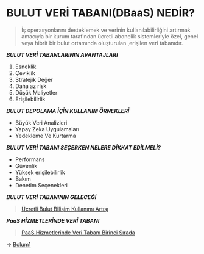 # **BULUT VERİ TABANI(DBaaS) NEDİR?**

> İş operasyonlarını desteklemek ve verinin kullanılabilirliğini artırmak amacıyla bir kurum tarafından ücretli abonelik sistemleriyle özel, genel veya hibrit bir bulut ortamında oluşturulan ,erişilen veri tabanıdır.

_**BULUT VERİ TABANLARININ AVANTAJLARI**_

1. Esneklik
2. Çeviklik
3. Stratejik Değer
4. Daha az risk
5. Düşük Maliyetler
6. Erişilebilirlik

_**BULUT DEPOLAMA İÇİN KULLANIM ÖRNEKLERİ**_

* Büyük Veri Analizleri
* Yapay Zeka Uygulamaları
* Yedekleme Ve Kurtarma

_**BULUT VERİ TABANI SEÇERKEN NELERE DİKKAT EDİLMELİ?**_

* Performans
* Güvenlik
* Yüksek erişilebilirlik
* Bakım
* Denetim Seçenekleri

_**BULUT VERİ TABANININ GELECEĞİ**_

> [Ücretli Bulut Bilişim Kullanımı Artışı ](https://data.tuik.gov.tr/Bulten/Index?p=Girisimlerde-Bilisim-Teknolojileri-Kullanim-Arastirmasi-2021-37435)

_**PaaS HİZMETLERİNDE VERİ TABANI**_

> [PaaS Hizmetlerinde Veri Tabanı Birinci Sırada](https://www.flexera.com/blog/cloud/cloud-computing-trends-2022-state-of-the-cloud-report/)

-> [Bolum1](https://github.com/MERTTUTUM/Bulut-Bilisim-Nedir-/blob/main/Bolum1.md)
